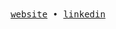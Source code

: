 <div align='center'>
  <samp>
    <a href="https://jack.willa.rs/" target="_blank">website</a> •
    <a href="https://www.linkedin.com/in/jparw/" target="_blank">linkedin</a>
  </samp>
</div>
